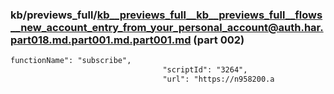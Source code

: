 ### kb/previews_full/kb__previews_full__kb__previews_full__flows__new_account_entry_from_your_personal_account@auth.har.part018.md.part001.md.part001.md (part 002)

```md
functionName": "subscribe",
                                  "scriptId": "3264",
                                  "url": "https://n958200.a
```

```
